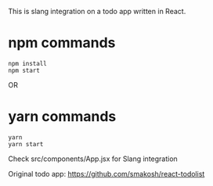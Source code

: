 This is slang integration on a todo app written in React.

# npm commands

	npm install
	npm start


OR


# yarn commands
	yarn 
	yarn start


Check src/components/App.jsx for Slang integration

Original todo app:
https://github.com/smakosh/react-todolist